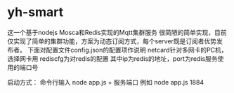 # yh-smart
这一个基于nodejs Mosca和Redis实现的Mqtt集群服务
很简陋的简单实现，目前仅实现了简单的集群功能，方案为动态订阅方式，每个server既是订阅者优势发布者。
下面对配置文件config.json的配置项作说明
  netcard针对多网卡的PC机，选择网卡用
  rediscfg为对redis的配置
    其中ip为redis的地址，port为redis服务使用的端口号

启动方式：
命令行输入  node app.js + 服务端口
例如 node app.js 1884
